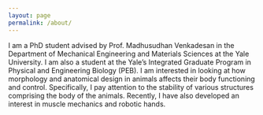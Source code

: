 ```yaml
---
layout: page
permalink: /about/
---
```


I am a PhD student advised by Prof. Madhusudhan Venkadesan in the Department of Mechanical Engineering and Materials Sciences at the Yale University. I am also a student at the Yale’s Integrated Graduate Program in Physical and Engineering Biology (PEB). I am interested in looking at how morphology and anatomical design in animals affects their body functioning and control. Specifically, I pay attention to the stability of various structures comprising the body of the animals. Recently, I have also developed an interest in muscle mechanics and robotic hands.


<!-- This is the base Jekyll theme. You can find out more info about customizing your Jekyll theme, as well as basic Jekyll usage documentation at [jekyllrb.com](https://jekyllrb.com/)

You can find the source code for Minima at GitHub:
[jekyll][jekyll-organization] /
[minima](https://github.com/jekyll/minima)

You can find the source code for Jekyll at GitHub:
[jekyll][jekyll-organization] /
[jekyll](https://github.com/jekyll/jekyll)


[jekyll-organization]: https://github.com/jekyll -->